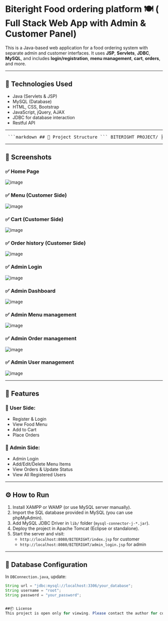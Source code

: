 # Biteright Food ordering platform 🍽️ ( Full Stack Web App with Admin & Customer Panel)

This is a Java-based web application for a food ordering system with separate admin and customer interfaces. It uses **JSP**, **Servlets**, **JDBC**, **MySQL**, and includes **login/registration**, **menu management**, **cart**, **orders**, and more.

---

## 🔧 Technologies Used

- Java (Servlets & JSP)
- MySQL (Database)
- HTML, CSS, Bootstrap
- JavaScript, jQuery, AJAX
- JDBC for database interaction
- Restful API

---


<pre> ```markdown ## 📁 Project Structure ``` BITERIGHT_PROJECT/ ├── css/ # Stylesheets ├── images/ # Images used in the project ├── js/ # JavaScript files ├── lib/ # External libraries (e.g., MySQL JDBC driver) ├── WEB-INF/ │ ├── classes/ # Java Servlet Classes │ │ ├── AdminDashboardServlet.java │ │ ├── AdminMenuServlet.java │ │ ├── CartServlet.java │ │ ├── DBConnection.java │ │ ├── DeleteMenuItemServlet.java │ │ ├── LoginHistoryServlet.java │ │ ├── LoginServlet.java │ │ ├── LogoutServlet.java │ │ ├── MenuServlet.java │ │ ├── OrderServlet.java │ │ ├── OrderStatusUpdateServlet.java │ │ ├── RegisterServlet.java │ │ └── ViewUsersServlet.java │ └── web.xml # Deployment descriptor ├── about.jsp ├── add_menu_item.jsp ├── admin_dashboard.jsp ├── admin_login.jsp ├── admin_menu.jsp ├── admin_orders.jsp ├── cart.jsp ├── delete_menu_item.jsp ├── edit_menu_item.jsp ├── footer.jsp ├── index.jsp ├── login.jsp ├── menu.jsp ├── nav.jsp ├── navbar.jsp ├── orders.jsp ├── register.jsp └── view_users.jsp ``` ``` </pre>
---

## 📸 Screenshots

### ✅ Home Page
![image](https://github.com/user-attachments/assets/c2187159-5e57-4574-8d06-04b2546baa52)


### ✅ Menu (Customer Side)
![image](https://github.com/user-attachments/assets/32a37d1b-d182-4db8-a51a-bd47ba8b0f43)


### ✅ Cart (Customer Side)
![image](https://github.com/user-attachments/assets/81d04d48-1162-46c7-9940-8e7235ddd53f)


### ✅ Order history (Customer Side)
![image](https://github.com/user-attachments/assets/32b1ed8e-0ec7-4495-93f0-81604af3f45e)

### ✅ Admin Login
![image](https://github.com/user-attachments/assets/b9325b55-a37b-47c3-9bf6-94f9395a29da)


### ✅ Admin Dashboard
![image](https://github.com/user-attachments/assets/d9386b58-deb6-4425-b616-02839896d9f3)


### ✅ Admin Menu management
![image](https://github.com/user-attachments/assets/ed6f29ae-3955-4b75-a74d-6f0d402d89c3)


### ✅ Admin Order management
![image](https://github.com/user-attachments/assets/cd6f5d80-520f-4b89-8b48-e054aef81492)


### ✅ Admin User management
![image](https://github.com/user-attachments/assets/7bf5a9f2-95ef-4853-b607-a0705231c1e9)



---

## 🚀 Features

### 👤 User Side:
- Register & Login
- View Food Menu
- Add to Cart
- Place Orders

### 🔐 Admin Side:
- Admin Login
- Add/Edit/Delete Menu Items
- View Orders & Update Status
- View All Registered Users

---

## ⚙️ How to Run

1. Install XAMPP or WAMP (or use MySQL server manually).
2. Import the SQL database provided in MySQL (you can use phpMyAdmin).
3. Add MySQL JDBC Driver in `lib/` folder (`mysql-connector-j-*.jar`).
4. Deploy the project in Apache Tomcat (Eclipse or standalone).
5. Start the server and visit:  
   - `http://localhost:8080/BITERIGHT/index.jsp` for customer  
   - `http://localhost:8080/BITERIGHT/admin_login.jsp` for admin

---

## 💾 Database Configuration

In `DBConnection.java`, update:

```java
String url = "jdbc:mysql://localhost:3306/your_database";
String username = "root";
String password = "your_password";


##📦 License
This project is open only for viewing. Please contact the author for commercial use.


